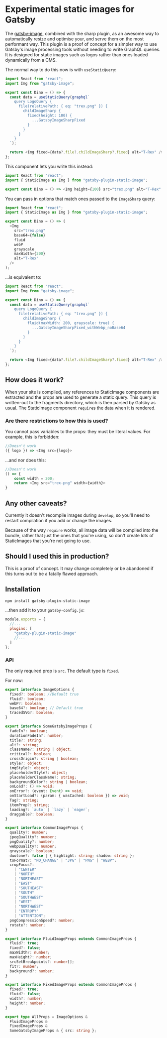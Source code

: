 # Experimental static images for Gatsby

The [gatsby-image](https://www.gatsbyjs.org/packages/gatsby-image/), combined with the sharp plugin, as an awesome way to automatically resize and optimise your, and serve them on the most performant way. This plugin is a proof of concept for a simpler way to use Gatsby's image processing tools without needing to write GraphQL queries. It is designed for static images such as logos rather than ones loaded dynamically from a CMS.

The normal way to do this now is with `useStaticQuery`:

```js
import React from "react";
import Img from "gatsby-image";

export const Dino = () => {
  const data = useStaticQuery(graphql`
    query LogoQuery {
      file(relativePath: { eq: "trex.png" }) {
        childImageSharp {
          fixed(height: 100) {
            ...GatsbyImageSharpFixed
          }
        }
      }
    }
  `);

  return <Img fixed={data?.file?.childImageSharp?.fixed} alt="T-Rex" />;
};
```

This component lets you write this instead:

```js
import React from "react";
import { StaticImage as Img } from "gatsby-plugin-static-image";

export const Dino = () => <Img height={100} src="trex.png" alt="T-Rex" />;
```

You can pass in options that match ones passed to the `ImageSharp` query:

```js
import React from "react";
import { StaticImage as Img } from "gatsby-plugin-static-image";

export const Dino = () => (
  <Img
    src="trex.png"
    base64={false}
    fluid
    webP
    grayscale
    maxWidth={200}
    alt="T-Rex"
  />
);
```

...is equivalent to:

```js
import React from "react";
import Img from "gatsby-image";

export const Dino = () => {
  const data = useStaticQuery(graphql`
    query LogoQuery {
      file(relativePath: { eq: "trex.png" }) {
        childImageSharp {
          fluid(maxWidth: 200, grayscale: true) {
            ...GatsbyImageSharpFixed_withWebp_noBase64
          }
        }
      }
    }
  `);

  return <Img fixed={data?.file?.childImageSharp?.fixed} alt="T-Rex" />;
};
```

## How does it work?

When your site is compiled, any references to StaticImage components are extracted and the props are used to generate a static query. This query is written-out to the fragments directory, which is then parsed by Gatsby as usual. The StaticImage component `require`s the data when it is rendered.

### Are there restrictions to how this is used?

You cannot pass variables to the props: they must be literal values. For example, this is forbidden:

```js
//Doesn't work
({ logo }) => <Img src={logo}>
```

...and nor does this:

```js
//Doesn't work
() => {
    const width = 200;
    return <Img src="trex-png" width={width}>
}
```

## Any other caveats?

Currently it doesn't recompile images during `develop`, so you'll need to restart compilation if you add or change the images.

Because of the way `require` works, all image data will be compiled into the bundle, rather that just the ones that you're using, so don't create lots of StaticImages that you're not going to use.

## Should I used this in production?

This is a proof of concept. It may change completely or be abandoned if this turns out to be a fatally flawed approach.

## Installation

```bash
npm install gatsby-plugin-static-image
```

...then add it to your `gatsby-config.js`:

```js
module.exports = {
  //...
  plugins: [
    "gatsby-plugin-static-image"
    //...
  ]
};
```

### API

The only required prop is `src`. The default type is `fixed`.

For now:

```typescript
export interface ImageOptions {
  fixed?: boolean; //Default true
  fluid?: boolean;
  webP?: boolean;
  base64?: boolean; // Default true
  tracedSVG?: boolean;
}

export interface SomeGatsbyImageProps {
  fadeIn?: boolean;
  durationFadeIn?: number;
  title?: string;
  alt?: string;
  className?: string | object;
  critical?: boolean;
  crossOrigin?: string | boolean;
  style?: object;
  imgStyle?: object;
  placeholderStyle?: object;
  placeholderClassName?: string;
  backgroundColor?: string | boolean;
  onLoad?: () => void;
  onError?: (event: Event) => void;
  onStartLoad?: (param: { wasCached: boolean }) => void;
  Tag?: string;
  itemProp?: string;
  loading?: `auto` | `lazy` | `eager`;
  draggable?: boolean;
}

export interface CommonImageProps {
  quality?: number;
  jpegQuality?: number;
  pngQuality?: number;
  webpQuality?: number;
  grayscale?: boolean;
  duotone?: false | { highlight: string; shadow: string };
  toFormat?: "NO_CHANGE" | "JPG" | "PNG" | "WEBP";
  cropFocus?:
    | "CENTER"
    | "NORTH"
    | "NORTHEAST"
    | "EAST"
    | "SOUTHEAST"
    | "SOUTH"
    | "SOUTHWEST"
    | "WEST"
    | "NORTHWEST"
    | "ENTROPY"
    | "ATTENTION";
  pngCompressionSpeed?: number;
  rotate?: number;
}

export interface FluidImageProps extends CommonImageProps {
  fluid?: true;
  fixed?: false;
  maxWidth?: number;
  maxHeight?: number;
  srcSetBreakpoints?: number[];
  fit?: number;
  background?: number;
}

export interface FixedImageProps extends CommonImageProps {
  fixed?: true;
  fluid?: false;
  width?: number;
  height?: number;
}

export type AllProps = ImageOptions &
  FluidImageProps &
  FixedImageProps &
  SomeGatsbyImageProps & { src: string };
```
